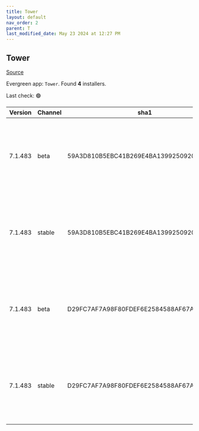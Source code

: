 ```yaml
---
title: Tower
layout: default
nav_order: 2
parent: T
last_modified_date: May 23 2024 at 12:27 PM
---
```


## Tower

[Source](https://www.git-tower.com/windows/)

Evergreen app: `Tower`. Found **4** installers.

Last check: 🟢

| Version | Channel | sha1                                     | Type | URI                                                                                                                                                  |
| ------- | ------- | ---------------------------------------- | ---- | ---------------------------------------------------------------------------------------------------------------------------------------------------- |
| 7.1.483 | beta    | 59A3D810B5EBC41B269E4BA1399250920AE2DE67 | exe  | [https://www.git-tower.com/apps/tower3-win/483-adc92b4f/Tower-7.1.483.exe](https://www.git-tower.com/apps/tower3-win/483-adc92b4f/Tower-7.1.483.exe) |
| 7.1.483 | stable  | 59A3D810B5EBC41B269E4BA1399250920AE2DE67 | exe  | [https://www.git-tower.com/apps/tower3-win/483-adc92b4f/Tower-7.1.483.exe](https://www.git-tower.com/apps/tower3-win/483-adc92b4f/Tower-7.1.483.exe) |
| 7.1.483 | beta    | D29FC7AF7A98F80FDEF6E2584588AF67AAFD6F95 | msi  | [https://www.git-tower.com/apps/tower3-win/483-adc92b4f/Tower-7.1.483.msi](https://www.git-tower.com/apps/tower3-win/483-adc92b4f/Tower-7.1.483.msi) |
| 7.1.483 | stable  | D29FC7AF7A98F80FDEF6E2584588AF67AAFD6F95 | msi  | [https://www.git-tower.com/apps/tower3-win/483-adc92b4f/Tower-7.1.483.msi](https://www.git-tower.com/apps/tower3-win/483-adc92b4f/Tower-7.1.483.msi) |
